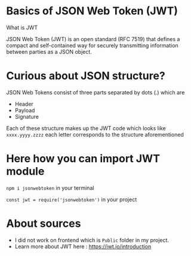 # Basics of JSON Web Token (JWT)
  What is JWT
  
  JSON Web Token (JWT) is an open standard (RFC 7519) that defines a compact and self-contained way for securely transmitting information between parties as a JSON object.

# Curious about JSON structure?
 JSON Web Tokens consist of three parts separated by dots (.) which are
 * Header
 * Payload
 * Signature
   
Each of these structure makes up the JWT code which looks like ``` xxxx.yyyy.zzzz ``` each letter corresponds to the structure aforementioned

# Here how you can import JWT module
``` npm i jsonwebtoken ``` in your terminal

``` const jwt = require('jsonwebtoken') ``` in your project 

# About sources
* I did not work on frontend which is `Public` folder in my project.
* Learn more about JWT here :
  https://jwt.io/introduction
